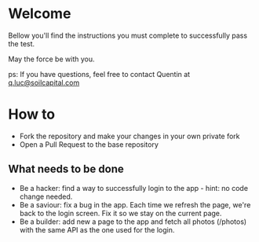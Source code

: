 
# Welcome

Bellow you'll find the instructions you must complete to successfully pass the test.

May the force be with you.

ps: If you have questions, feel free to contact Quentin at q.luc@soilcapital.com

# How to

* Fork the repository and make your changes in your own private fork
* Open a Pull Request to the base repository

## What needs to be done

* Be a hacker: find a way to successfully login to the app - hint: no code change needed.
* Be a saviour: fix a bug in the app.  Each time we refresh the page, we're back to the login screen.  Fix it so we stay on the current page.
* Be a builder: add new a page to the app and fetch all photos (/photos) with the same API as the one used for the login.
